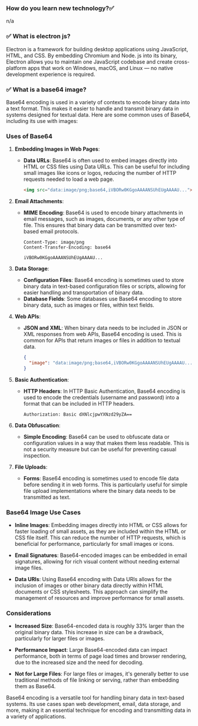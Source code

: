 ### How do you learn new technology?✅
n/a

### ✅ What is electron js?
Electron is a framework for building desktop applications using JavaScript, HTML, and CSS. By embedding Chromium and Node. js into its binary, Electron allows you to maintain one JavaScript codebase and create cross-platform apps that work on Windows, macOS, and Linux — no native development experience is required.

### ✅ What is a base64 image?
Base64 encoding is used in a variety of contexts to encode binary data into a text format. This makes it easier to handle and transmit binary data in systems designed for textual data. Here are some common uses of Base64, including its use with images:

### Uses of Base64

1. **Embedding Images in Web Pages**:
   - **Data URLs**: Base64 is often used to embed images directly into HTML or CSS files using Data URLs. This can be useful for including small images like icons or logos, reducing the number of HTTP requests needed to load a web page.
     ```html
     <img src="data:image/png;base64,iVBORw0KGgoAAAANSUhEUgAAAAU...">
     ```

2. **Email Attachments**:
   - **MIME Encoding**: Base64 is used to encode binary attachments in email messages, such as images, documents, or any other type of file. This ensures that binary data can be transmitted over text-based email protocols.
     ```mime
     Content-Type: image/png
     Content-Transfer-Encoding: base64
     
     iVBORw0KGgoAAAANSUhEUgAAAAU...
     ```

3. **Data Storage**:
   - **Configuration Files**: Base64 encoding is sometimes used to store binary data in text-based configuration files or scripts, allowing for easier handling and transportation of binary data.
   - **Database Fields**: Some databases use Base64 encoding to store binary data, such as images or files, within text fields.

4. **Web APIs**:
   - **JSON and XML**: When binary data needs to be included in JSON or XML responses from web APIs, Base64 encoding is used. This is common for APIs that return images or files in addition to textual data.
     ```json
     {
       "image": "data:image/png;base64,iVBORw0KGgoAAAANSUhEUgAAAAU..."
     }
     ```

5. **Basic Authentication**:
   - **HTTP Headers**: In HTTP Basic Authentication, Base64 encoding is used to encode the credentials (username and password) into a format that can be included in HTTP headers.
     ```http
     Authorization: Basic dXNlcjpwYXNzd29yZA==
     ```

6. **Data Obfuscation**:
   - **Simple Encoding**: Base64 can be used to obfuscate data or configuration values in a way that makes them less readable. This is not a security measure but can be useful for preventing casual inspection.

7. **File Uploads**:
   - **Forms**: Base64 encoding is sometimes used to encode file data before sending it in web forms. This is particularly useful for simple file upload implementations where the binary data needs to be transmitted as text.

### Base64 Image Use Cases

- **Inline Images**: Embedding images directly into HTML or CSS allows for faster loading of small assets, as they are included within the HTML or CSS file itself. This can reduce the number of HTTP requests, which is beneficial for performance, particularly for small images or icons.

- **Email Signatures**: Base64-encoded images can be embedded in email signatures, allowing for rich visual content without needing external image files.

- **Data URIs**: Using Base64 encoding with Data URIs allows for the inclusion of images or other binary data directly within HTML documents or CSS stylesheets. This approach can simplify the management of resources and improve performance for small assets.

### Considerations

- **Increased Size**: Base64-encoded data is roughly 33% larger than the original binary data. This increase in size can be a drawback, particularly for larger files or images.

- **Performance Impact**: Large Base64-encoded data can impact performance, both in terms of page load times and browser rendering, due to the increased size and the need for decoding.

- **Not for Large Files**: For large files or images, it's generally better to use traditional methods of file linking or serving, rather than embedding them as Base64.

Base64 encoding is a versatile tool for handling binary data in text-based systems. Its use cases span web development, email, data storage, and more, making it an essential technique for encoding and transmitting data in a variety of applications.

